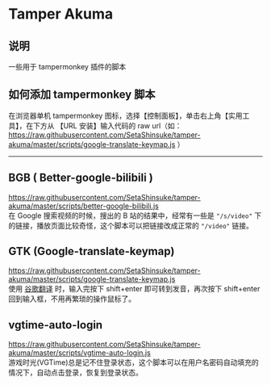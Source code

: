 # Tamper Akuma
## 说明
一些用于 tampermonkey 插件的脚本

## 如何添加 tampermonkey 脚本
在浏览器单机 tampermonkey 图标，选择【控制面板】，单击右上角【实用工具】，在下方从 【URL 安装】输入代码的 raw url（如：https://raw.githubusercontent.com/SetaShinsuke/tamper-akuma/master/scripts/google-translate-keymap.js ）

---

## BGB ( Better-google-bilibili )
https://raw.githubusercontent.com/SetaShinsuke/tamper-akuma/master/scripts/better-google-bilibili.js    
在 Google 搜索视频的时候，搜出的 B 站的结果中，经常有一些是 `"/s/video"` 下的链接，播放页面比较奇怪，这个脚本可以把链接改成正常的 `"/video"` 链接。

## GTK (Google-translate-keymap)
https://raw.githubusercontent.com/SetaShinsuke/tamper-akuma/master/scripts/google-translate-keymap.js    
使用 [谷歌翻译](https://translate.google.com/) 时，输入完按下 shift+enter 即可转到发音，再次按下 shift+enter 回到输入框，不用再繁琐的操作鼠标了。

## vgtime-auto-login
https://raw.githubusercontent.com/SetaShinsuke/tamper-akuma/master/scripts/vgtime-auto-login.js  
游戏时光(VGTime)总是记不住登录状态，这个脚本可以在用户名密码自动填充的情况下，自动点击登录，恢复到登录状态。
